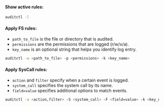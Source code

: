 #### Show active rules:
```bash
auditctl -l
```

#### Apply FS rules:
- `path_to_file` is the file or directory that is audited.
- `permissions` are the permissions that are logged (r/w/x/a).
- `key_name` is an optional string that helps you identify log entry.
```bash
auditctl -w <path_to_file> -p <permissions> -k <key_name>
```

#### Apply SysCall rules:
- `action` and `filter` specify when a certain event is logged.
- `system_call` specifies the system call by its name.
- `field=value` specifies additional options to match events.
```bash
auditctl -a <action,filter> -S <system_call> -F <field=value> -k <key_name>
```
